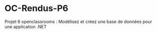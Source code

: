 # OC-Rendus-P6
Projet 6 openclassrooms : Modélisez et créez une base de données pour une application .NET
